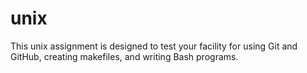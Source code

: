 # unix
This unix assignment is designed to test your facility for using Git and GitHub, creating makefiles, and writing Bash programs. 
